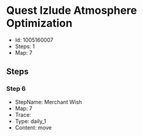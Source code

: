 # Quest Izlude Atmosphere Optimization

- Id: 1005160007
- Steps: 1
- Map: 7

## Steps

### Step 6
- StepName:  Merchant Wish
- Map:  7
- Trace:  
- Type:  daily_1
- Content:  move


